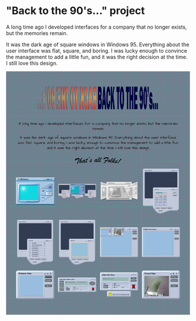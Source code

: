 # "Back to the 90's..." project

A long time ago I developed interfaces for a company that no longer exists, but the memories remain.

It was the dark age of square windows in Windows 95. Everything about the user interface was flat, square, and boring. I was lucky enough to convince the management to add a little fun, and it was the right decision at the time. I still love this design.

![](images/renders/2020-12-12_19-48-25.png)